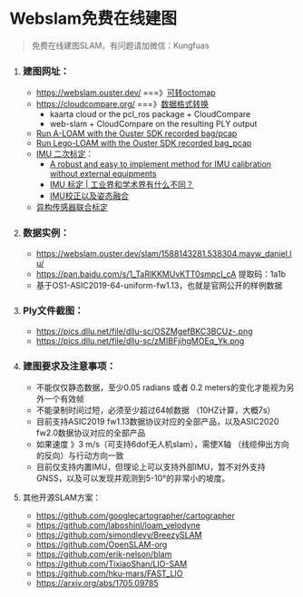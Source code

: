 # **Webslam免费在线建图**

> 免费在线建图SLAM，有问题请加微信：Kungfuas

1. ### 建图网址：

   -  https://webslam.ouster.dev/   ===》[可转octomap](http://paulbourke.net/dataformats/ply/)
   -  https://cloudcompare.org/  ===》[数据格式转换](https://pcap2bag.lidar.plus)
      - kaarta cloud or the pcl_ros package + CloudCompare
      - web-slam + CloudCompare on the resulting PLY output
   -  [Run A-LOAM with the Ouster SDK recorded bag/pcap](A-LOAM)
   -  [Run Lego-LOAM with the Ouster SDK recorded bag_pcap](https://drive.weixin.qq.com/s?k=AEYARQeBAAYSj0n9cK)
   -  [IMU 二次标定](https://github.com/shenshikexmu/IMUCalibration-Gesture)：
      -  [A robust and easy to implement method for IMU calibration without external equipments](https://ieeexplore.ieee.org/document/6907297 ) 
      -  [IMU 标定 | 工业界和学术界有什么不同？](https://tianchi.aliyun.com/forum/postDetail?postId=77437)
      -  [IMU校正以及姿态融合](https://blog.csdn.net/shenshikexmu/article/details/80013444)
   -  [异构传感器联合标定](SensorCal)

   

2. ### 数据实例：

   - https://webslam.ouster.dev/slam/1588143281.538304.mayw_daniel.lu/
   - https://pan.baidu.com/s/1_TaRlKKMUvKTT0smpcI_cA  提取码：1a1b 
   - 基于OS1-ASIC2019-64-uniform-fw1.13，也就是官网公开的样例数据

   

3. ### Ply文件截图：

   - https://pics.dllu.net/file/dllu-sc/OSZMgefBKC3BCUz-.png
   - https://pics.dllu.net/file/dllu-sc/zMIBFjihgMOEq_Yk.png

   

4. ### 建图要求及注意事项：

    - 不能仅仅静态数据，至少0.05 radians 或者 0.2 meters的变化才能视为另外一个有效帧
    - 不能录制时间过短，必须至少超过64帧数据 （10HZ计算，大概7s）
    - 目前支持ASIC2019 fw1.13数据协议对应的全部产品，以及ASIC2020 fw2.0数据协议对应的全部产品
    - 如果速度 》3 m/s（可支持6dof无人机slam），需使X轴 （线缆伸出方向的反向）与行动方向一致
    - 目前仅支持内置IMU，但理论上可以支持外部IMU，暂不对外支持GNSS，以及可以发现并观测到5-10°的非常小的坡度。
    
5. 其他开源SLAM方案：

    - https://github.com/googlecartographer/cartographer
    - https://github.com/laboshinl/loam_velodyne
    - https://github.com/simondlevy/BreezySLAM
    - https://github.com/OpenSLAM-org
    - https://github.com/erik-nelson/blam
    - https://github.com/TixiaoShan/LIO-SAM
    - https://github.com/hku-mars/FAST_LIO
    - https://arxiv.org/abs/1705.09785

